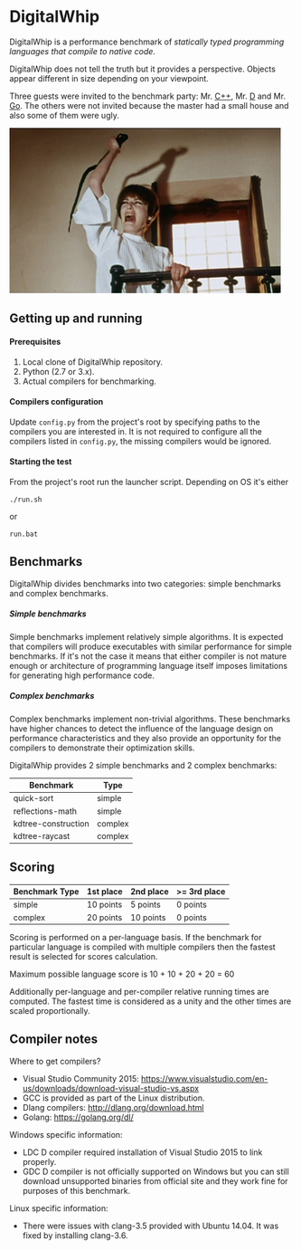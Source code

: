 DigitalWhip
===========

DigitalWhip is a performance benchmark of _statically typed programming languages that compile to native code_.

DigitalWhip does not tell the truth but it provides a perspective. Objects appear different in size depending on your viewpoint.

Three guests were invited to the benchmark party: Mr. [C++](https://isocpp.org/), Mr. [D](https://dlang.org/) and Mr. [Go](https://golang.org/).
The others were not invited because the master had a small house and also some of them were ugly.

![Benchmark image](https://github.com/artemalive/DigitalWhip/raw/master/whip.jpg)

Getting up and running
----------------------
#### Prerequisites
1. Local clone of DigitalWhip repository.
2. Python (2.7 or 3.x).
3. Actual compilers for benchmarking.

#### Compilers configuration
Update `config.py` from the project's root by specifying paths to the compilers you are interested in. It is not required to configure all the compilers listed in `config.py`, the missing compilers would be ignored.

#### Starting the test
From the project's root run the launcher script. Depending on OS it's either

    ./run.sh
    
or

    run.bat
    
Benchmarks
----------
DigitalWhip divides benchmarks into two categories: simple benchmarks and complex benchmarks.

##### Simple benchmarks
Simple benchmarks implement relatively simple algorithms. It is expected that compilers will produce executables with similar performance for simple benchmarks. If it's not the case it means that either compiler is not mature enough or architecture of programming language itself imposes limitations for generating high performance code.

##### Complex benchmarks
Complex benchmarks implement non-trivial algorithms. These benchmarks have higher chances to detect the influence of the language design on performance characteristics and they also provide an opportunity for the compilers to demonstrate their optimization skills.

DigitalWhip provides 2 simple benchmarks and 2 complex benchmarks:

| Benchmark             | Type    |
| --------------------- |-------- |
| quick-sort            | simple  |
| reflections-math      | simple  |
| kdtree-construction   | complex |
| kdtree-raycast        | complex |


Scoring
-------

| Benchmark Type | 1st place  | 2nd place  | >= 3rd place |
| -------------- |------------|------------|--------------|
| simple         | 10 points  | 5  points  | 0 points     |
| complex        | 20 points  | 10 points  | 0 points     |

Scoring is performed on a per-language basis. If the benchmark for particular language is compiled with multiple compilers then the fastest result is selected for scores calculation.

Maximum possible language score is 10 + 10 + 20 + 20 = 60

Additionally per-language and per-compiler relative running times are computed. The fastest time is considered as a unity and the other times are scaled proportionally.

Compiler notes
--------------
Where to get compilers?
* Visual Studio Community 2015: https://www.visualstudio.com/en-us/downloads/download-visual-studio-vs.aspx
* GCC is provided as part of the Linux distribution.
* Dlang compilers: http://dlang.org/download.html
* Golang: https://golang.org/dl/

Windows specific information:
* LDC D compiler required installation of Visual Studio 2015 to link properly.
* GDC D compiler is not officially supported on Windows but you can still download unsupported binaries from official site and they work fine for purposes of this benchmark.

Linux specific information:
* There were issues with clang-3.5 provided with Ubuntu 14.04. It was fixed by installing clang-3.6.


